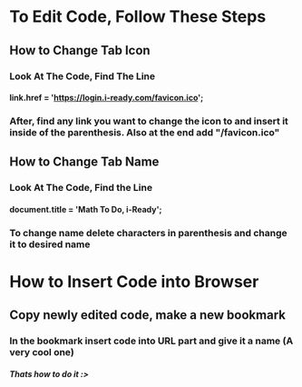 ﻿# To Edit Code, Follow These Steps

## How to Change Tab Icon
### Look At The Code, Find The Line
 #### link.href = 'https://login.i-ready.com/favicon.ico';

### After, find any link you want to change the icon to and insert it inside of the parenthesis. Also at the end add "/favicon.ico"

## How to Change Tab Name
### Look At The Code, Find the Line 
#### document.title = 'Math To Do, i-Ready';
### To change name delete characters in parenthesis and change it to desired name

# How to Insert Code into Browser
## Copy newly edited code, make a new bookmark 
### In the bookmark insert code into URL part and give it a name (A very cool one)

##### Thats how to do it :>

